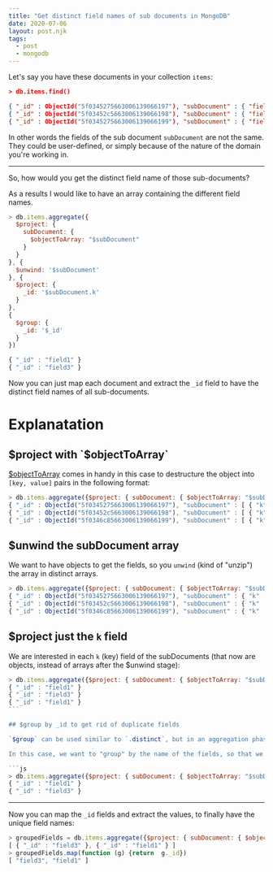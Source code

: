 ```yaml
---
title: "Get distinct field names of sub documents in MongoDB"
date: 2020-07-06
layout: post.njk
tags:
  - post
  - mongodb
---
```


Let's say you have these documents in your collection `items`:

```json
> db.items.find()

{ "_id" : ObjectId("5f0345275663006139066197"), "subDocument" : { "field1" : 42 } }
{ "_id" : ObjectId("5f03452c5663006139066198"), "subDocument" : { "field3" : 6 } }
{ "_id" : ObjectId("5f0345275663006139066199"), "subDocument" : { "field1" : 6 } }
```

In other words the fields of the sub document `subDocument` are not the same. They could be user-defined, or simply because of the nature of the domain you're working in.

--- 

So, how would you get the distinct field name of those sub-documents?

As a results I would like to have an array containing the different field names.

```js
> db.items.aggregate({
  $project: {
    subDocument: { 
      $objectToArray: "$subDocument"
    }
  }
}, {
  $unwind: '$subDocument'
}, {
  $project: {
    _id: '$subDocument.k'
  }
},
{
  $group: {
    _id: '$_id'
  }
})

{ "_id" : "field1" }
{ "_id" : "field3" }
```

Now you can just map each document and extract the `_id` field to have the distinct field names of all sub-documents.

# Explanatation

## $project with `$objectToArray`

[$objectToArray](https://docs.mongodb.com/manual/reference/operator/aggregation/objectToArray/) comes in handy in this case to destructure the object into `[key, value]` pairs in the following format:

```js
> db.items.aggregate({$project: { subDocument: { $objectToArray: "$subDocument" } }})
{ "_id" : ObjectId("5f0345275663006139066197"), "subDocument" : [ { "k" : "field1", "v" : 42 } ] }
{ "_id" : ObjectId("5f03452c5663006139066198"), "subDocument" : [ { "k" : "field3", "v" : 6 } ] }
{ "_id" : ObjectId("5f0346c85663006139066199"), "subDocument" : [ { "k" : "field1", "v" : 6 } ] }
```

## $unwind the subDocument array

We want to have objects to get the fields, so you `unwind` (kind of "unzip") the array in distinct arrays.

```js
> db.items.aggregate({$project: { subDocument: { $objectToArray: "$subDocument" } }}, {$unwind: '$subDocument'})
{ "_id" : ObjectId("5f0345275663006139066197"), "subDocument" : { "k" : "field1", "v" : 42 } }
{ "_id" : ObjectId("5f03452c5663006139066198"), "subDocument" : { "k" : "field3", "v" : 6 } }
{ "_id" : ObjectId("5f0346c85663006139066199"), "subDocument" : { "k" : "field1", "v" : 6 } }
```

## $project just the `k` field

We are interested in each `k` (key) field of the subDocuments (that now are objects, instead of arrays after the $unwind stage):

```js
> db.items.aggregate({$project: { subDocument: { $objectToArray: "$subDocument" } }}, {$unwind: '$subDocument'}, {$project: {_id: '$subDocument.k'}})
{ "_id" : "field1" }
{ "_id" : "field3" }
{ "_id" : "field1" }
``` 

## $group by _id to get rid of duplicate fields

`$group` can be used similar to `.distinct`, but in an aggregation phase.

In this case, we want to "group" by the name of the fields, so that we have unique values:

```js
> db.items.aggregate({$project: { subDocument: { $objectToArray: "$subDocument" } }}, {$unwind: '$subDocument'}, {$project: {_id: '$subDocument.k'}}, {$group: {_id: '$_id'}})
{ "_id" : "field1" }
{ "_id" : "field3" }
```

---

Now you can map the `_id` fields and extract the values, to finally have the unique field names:

```js
> groupedFields = db.items.aggregate({$project: { subDocument: { $objectToArray: "$subDocument" } }}, {$unwind: '$subDocument'}, {$project: {_id: '$subDocument.k'}}, {$group: {_id: '$_id'}}).toArray()
[ { "_id" : "field3" }, { "_id" : "field1" } ]
> groupedFields.map(function (g) {return  g._id})
[ "field3", "field1" ]
```
